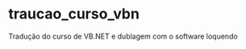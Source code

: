 traucao_curso_vbn
=================

Tradução do curso de VB.NET e dublagem com o software loquendo

